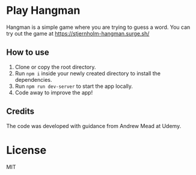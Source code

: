 # Play Hangman
Hangman is a simple game where you are trying to guess a word.
You can try out the game at https://stjernholm-hangman.surge.sh/

## How to use
1. Clone or copy the root directory.
2. Run `npm i` inside your newly created directory to install the dependencies.
3. Run `npm run dev-server` to start the app locally.
4. Code away to improve the app!

## Credits
The code was developed with guidance from Andrew Mead at Udemy.

# License
MIT